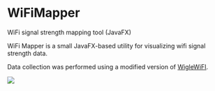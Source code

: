 # WiFiMapper
WiFi signal strength mapping tool (JavaFX)

WiFi Mapper is a small JavaFX-based utility for visualizing wifi signal strength data. 

Data collection was performed using a modified version of [WigleWiFI](https://github.com/wiglenet/wigle-wifi-wardriving). 

![](https://d2mxuefqeaa7sj.cloudfront.net/s_4645E43E6273408B49116C9F7ABF823095D3F27FA07844A72F00DD0BFE555C82_1527887060910_image.png)



